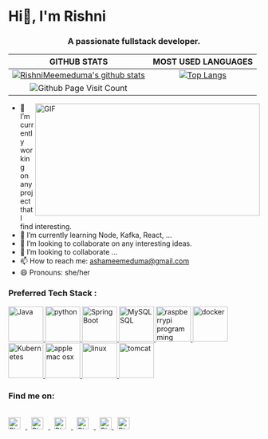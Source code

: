 # Hi👋, I'm Rishni
<h3 align="center">A passionate fullstack developer.</h3>

|GITHUB STATS|MOST USED LANGUAGES|
|:---:|:---:|
|[![RishniMeemeduma's github stats](https://github-readme-stats.vercel.app/api?username=RishniMeemeduma&hide=issues&count_private=true&show_icons=true&theme=tokyonight)](https://github.com/anuraghazra/github-readme-stats)|[![Top Langs](https://github-readme-stats.vercel.app/api/top-langs/?username=RishniMeemeduma&hide=Rich%20Text%20Format,html,css,python,javascript&langs_count=10&layout=compact&theme=tokyonight)](https://github.com/anuraghazra/github-readme-stats)|
|![Github Page Visit Count](https://komarev.com/ghpvc/?username=RishniMeemeduma)||

<img align="right" alt="GIF" src="https://github.com/RishniMeemeduma/RishniMeemeduma/blob/main/resource/images/code.gif?raw=true" width="450" height="225" />

- 🔭 I’m currently working on any project that I find interesting.
- 🌱 I’m currently learning Node, Kafka, React, ...
- 👯 I’m looking to collaborate on any interesting ideas.
- 👯 I’m looking to collaborate ...
- 📫 How to reach me: ashameemeduma@gmail.com
- 😄 Pronouns: she/her

### Preferred Tech Stack :

<a href="https://www.java.com/en/"><img src="https://github.com/RishniMeemeduma/RishniMeemeduma/blob/main/resource/icon/stack/java.svg" alt="Java" width="70" height="70"/>
          </a>
<a href="https://www.python.org//"><img src="https://github.com/RishniMeemeduma/RishniMeemeduma/blob/main/resource/icon/stack/python.svg" alt="python" width="70" height="70"/>
        </a>
<a href="https://spring.io/"><img src="https://github.com/RishniMeemeduma/RishniMeemeduma/blob/main/resource/icon/stack/spring.svg" alt="SpringBoot" width="70" height="70"/>
          </a>
<a href="https://www.mysql.com/">
            <img src="https://github.com/RishniMeemeduma/RishniMeemeduma/blob/main/resource/icon/stack/mysql.svg" alt="MySQL SQL" width="70" height="70"/>
          </a>
 <a href="https://www.raspberrypi.org/">
          <img src="https://cdn-icons-png.flaticon.com/512/5969/5969184.png" alt="raspberrypi programming language" width="70" height="70"/>
        </a>
<a href="https://www.docker.com/">
          <img src="https://github.com/RishniMeemeduma/RishniMeemeduma/blob/main/resource/icon/stack/docker.svg" alt="docker" width="70" height="70"/>
        </a>
<a href="https://kubernetes.io/">
          <img src="https://github.com/RishniMeemeduma/RishniMeemeduma/blob/main/resource/icon/stack/Kubernetes.svg" alt="Kubernetes" width="70" height="70"/>
        </a>
<a href="https://en.wikipedia.org/wiki/MacOS">
          <img src="https://github.com/RishniMeemeduma/RishniMeemeduma/blob/main/resource/icon/stack/apple-original.svg" alt="apple mac osx" width="70" height="70"/>
        </a>
<a href="https://en.wikipedia.org/wiki/Linux">
          <img src="https://github.com/RishniMeemeduma/RishniMeemeduma/blob/main/resource/icon/stack/linux.svg" alt="linux" width="70" height="70"/>
        </a>
<a href="https://tomcat.apache.org/">
          <img src="https://github.com/RishniMeemeduma/RishniMeemeduma/blob/main/resource/icon/stack/tomcat.png" alt="tomcat" width="70" height="70"/>
        </a>



### Find me on:
<br/>
<a href="https://twitter.com/AselMeemeduma">
  <picture>
    <source media="(prefers-color-scheme: light)" srcset="https://github.com/RishniMeemeduma/RishniMeemeduma/blob/main/resource/icon/dark/twitter.png">
    <source media="(prefers-color-scheme: dark)" srcset="https://github.com/RishniMeemeduma/RishniMeemeduma/blob/main/resource/icon/light/twitter.png">
    <img width="24" style="margin-right: 10px" alt="RishniMeemeduma | Twitter" src="https://github.com/RishniMeemeduma/RishniMeemeduma/blob/main/resource/icon/dark/twitter.png">
  </picture>
</a>
<span>&nbsp;</span>
<a href="https://www.facebook.com/azel.meemeduma">
  <picture>
    <source media="(prefers-color-scheme: light)" srcset="https://github.com/RishniMeemeduma/RishniMeemeduma/blob/main/resource/icon/dark/facebook.png">
    <source media="(prefers-color-scheme: dark)" srcset="https://github.com/RishniMeemeduma/RishniMeemeduma/blob/main/resource/icon/light/facebook.png">
    <img width="24" style="margin-right: 10px" alt="RishniMeemeduma | Twitter" src="https://github.com/RishniMeemeduma/RishniMeemeduma/blob/main/resource/icon/dark/facebook.png">
  </picture>
</a>
<span>&nbsp;</span>
<a href="https://www.instagram.com/asel_meemeduma/?igshid=NTdlMDg3MTY%3D">
  <picture>
    <source media="(prefers-color-scheme: light)" srcset="https://github.com/RishniMeemeduma/RishniMeemeduma/blob/main/resource/icon/dark/instagram.png">
    <source media="(prefers-color-scheme: dark)" srcset="https://github.com/RishniMeemeduma/RishniMeemeduma/blob/main/resource/icon/light/instagram.png">
    <img width="24" style="margin-right: 10px" alt="RishniMeemeduma | Twitter" src="https://github.com/RishniMeemeduma/RishniMeemeduma/blob/main/resource/icon/dark/instagram.png">
  </picture>
</a>
<span>&nbsp;</span>
<a href="https://www.linkedin.com/in/asel-meemeduma">
  <picture>
    <source media="(prefers-color-scheme: light)" srcset="https://github.com/RishniMeemeduma/RishniMeemeduma/blob/main/resource/icon/dark/linkedin.png">
    <source media="(prefers-color-scheme: dark)" srcset="https://github.com/RishniMeemeduma/RishniMeemeduma/blob/main/resource/icon/light/linkedin.png">
    <img width="24" style="margin-right: 10px" alt="RishniMeemeduma | Linkedin" src="https://github.com/RishniMeemeduma/RishniMeemeduma/blob/main/resource/icon/dark/linkedin.png">
  </picture>
</a>
<span>&nbsp;</span>
<a href="https://stackoverflow.com/users/9610377/asel-meemeduma">
  <picture>
    <source media="(prefers-color-scheme: light)" srcset="https://github.com/RishniMeemeduma/RishniMeemeduma/blob/main/resource/icon/dark/stackoverflow.png">
    <source media="(prefers-color-scheme: dark)" srcset="https://github.com/RishniMeemeduma/RishniMeemeduma/blob/main/resource/icon/light/stackoverflow.png">
    <img width="24" alt="RishniMeemeduma | Stackoverflow" src="https://github.com/RishniMeemeduma/RishniMeemeduma/blob/main/resource/icon/dark/stackoverflow.png">
  </picture>
</a>
<span>&nbsp;</span>
<a href="https://aselmeemeduma.medium.com/about">
  <picture>
    <source media="(prefers-color-scheme: light)" srcset="https://github.com/RishniMeemeduma/RishniMeemeduma/blob/main/resource/icon/dark/medium.png">
    <source media="(prefers-color-scheme: dark)" srcset="https://github.com/RishniMeemeduma/RishniMeemeduma/blob/main/resource/icon/light/medium.png">
    <img width="24" alt="RishniMeemeduma | Medium" src="https://github.com/RishniMeemeduma/RishniMeemeduma/blob/main/resource/icon/dark/medium.png">
  </picture>
</a>
<br/>
